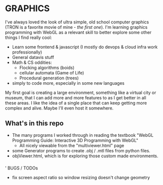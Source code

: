 # GRAPHICS

I've always loved the look of ultra simple, old school computer graphics (TRON is a favorite movie of mine - *the first one*). I'm learning graphics programming with WebGL as a relevant skill to better explore some other things I find really cool:

- Learn some frontend & javascript (I mostly do devops & cloud infra work professionally)
- General datavis stuff
- Math & CS oddities:
  - Flocking algorithms (boids)
  - cellular automata (Game of Life)
  - Procedural generation (trees)
- simply to code more, especially in some new languages

My first goal is creating a large environment, something like a virtual city or museum, that I can add more and more features to as I get better in all these areas. I like the idea of a single place that can keep getting more complex and alive. Maybe I'll even host it somewhere.

## What's in this repo

- The many programs I worked through in reading the textbook "WebGL Programming Guide: Interactive 3D Programming with WebGL"
  - All nicely viewable from the "multiviewer.html" page
- some Generator programs to create .obj / .mtl files from python files.
- objViewer.html, which is for exploring those custom made environments.

###
' BUGS / TODOs

- fix screen aspect ratio so window resizing doesn't change geometry
